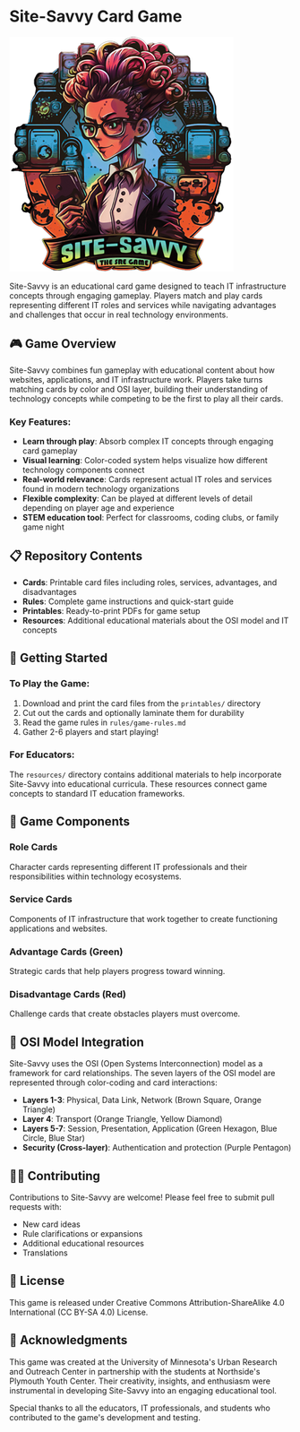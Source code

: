 # Site-Savvy Card Game

![Site-Savvy Logo](resources/site-savvy-logo.png)

Site-Savvy is an educational card game designed to teach IT infrastructure concepts through engaging gameplay. Players match and play cards representing different IT roles and services while navigating advantages and challenges that occur in real technology environments.

## 🎮 Game Overview

Site-Savvy combines fun gameplay with educational content about how websites, applications, and IT infrastructure work. Players take turns matching cards by color and OSI layer, building their understanding of technology concepts while competing to be the first to play all their cards.

### Key Features:
- **Learn through play**: Absorb complex IT concepts through engaging card gameplay
- **Visual learning**: Color-coded system helps visualize how different technology components connect
- **Real-world relevance**: Cards represent actual IT roles and services found in modern technology organizations
- **Flexible complexity**: Can be played at different levels of detail depending on player age and experience
- **STEM education tool**: Perfect for classrooms, coding clubs, or family game night

## 📋 Repository Contents

- **Cards**: Printable card files including roles, services, advantages, and disadvantages
- **Rules**: Complete game instructions and quick-start guide
- **Printables**: Ready-to-print PDFs for game setup
- **Resources**: Additional educational materials about the OSI model and IT concepts

## 🚀 Getting Started

### To Play the Game:
1. Download and print the card files from the `printables/` directory
2. Cut out the cards and optionally laminate them for durability
3. Read the game rules in `rules/game-rules.md`
4. Gather 2-6 players and start playing!

### For Educators:
The `resources/` directory contains additional materials to help incorporate Site-Savvy into educational curricula. These resources connect game concepts to standard IT education frameworks.

## 🧩 Game Components

### Role Cards
Character cards representing different IT professionals and their responsibilities within technology ecosystems.

### Service Cards
Components of IT infrastructure that work together to create functioning applications and websites.

### Advantage Cards (Green)
Strategic cards that help players progress toward winning.

### Disadvantage Cards (Red)
Challenge cards that create obstacles players must overcome.

## 🔄 OSI Model Integration

Site-Savvy uses the OSI (Open Systems Interconnection) model as a framework for card relationships. The seven layers of the OSI model are represented through color-coding and card interactions:

- **Layers 1-3**: Physical, Data Link, Network (Brown Square, Orange Triangle)
- **Layer 4**: Transport (Orange Triangle, Yellow Diamond)
- **Layers 5-7**: Session, Presentation, Application (Green Hexagon, Blue Circle, Blue Star)
- **Security (Cross-layer)**: Authentication and protection (Purple Pentagon)

## 👩‍💻 Contributing

Contributions to Site-Savvy are welcome! Please feel free to submit pull requests with:
- New card ideas
- Rule clarifications or expansions
- Additional educational resources
- Translations

## 📝 License

This game is released under Creative Commons Attribution-ShareAlike 4.0 International (CC BY-SA 4.0) License. 

## 🙏 Acknowledgments

This game was created at the University of Minnesota's Urban Research and Outreach Center in partnership with the students at Northside's Plymouth Youth Center. Their creativity, insights, and enthusiasm were instrumental in developing Site-Savvy into an engaging educational tool.

Special thanks to all the educators, IT professionals, and students who contributed to the game's development and testing.

